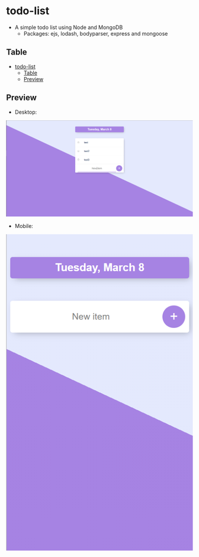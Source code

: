 # todo-list

- A simple todo list using Node and MongoDB
  - Packages: ejs, lodash, bodyparser, express and mongoose

## Table

- [todo-list](#todo-list)
  - [Table](#table)
  - [Preview](#preview)

## Preview

-   Desktop:

<p align="center">
    <img src="public/others/desktop.png">
</p>

-   Mobile:

<p align="center">
    <img src="public/others/mobile.png">
</p>
